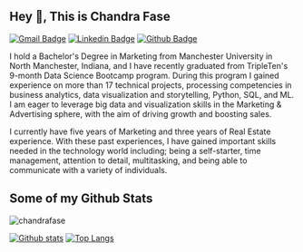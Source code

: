 ## Hey 👋, This is Chandra Fase
[![Gmail Badge](https://img.shields.io/badge/-cfasehomes@gmail.com-c14438?style=flat&logo=Gmail&logoColor=white&link=mailto:cfasehomes@gmail.com)](mailto:cfasehomes@gmail.com) 
[![Linkedin Badge](https://img.shields.io/badge/-www.linkedin.com/in/chandrafase-0072b1?style=flat&logo=Linkedin&logoColor=white&link=https://www.linkedin.com/in/www.linkedin.com/in/chandrafase/)](https://www.linkedin.com/in/www.linkedin.com/in/chandrafase/) [![Github Badge](https://img.shields.io/badge/-chandrafase-grey?style=flat&logo=github&logoColor=white&link=https://github.com/chandrafase/)](https://www.github.com/chandrafase/) <p align='left'>I hold a Bachelor's Degree in Marketing from Manchester University in North Manchester, Indiana, and I have recently graduated from TripleTen's 9-month Data Science Bootcamp program. During this program I gained experience on more than 17 technical projects, processing competencies in business analytics, data visualization and storytelling, Python, SQL, and ML. I am eager to leverage big data and visualization skills in the Marketing & Advertising sphere, with the aim of driving growth and boosting sales.

I currently have five years of Marketing and three years of Real Estate experience. With these past experiences, I have gained important skills needed in the technology world including; being a self-starter, time management, attention to detail, multitasking, and being able to communicate with a variety of individuals.</p>
## Some of my Github Stats
<p align=left> <img src=https://komarev.com/ghpvc/?username=chandrafase alt=chandrafase /> </p>

[![Github stats](https://github-readme-stats.vercel.app/api?username=chandrafase&show_icons=true&include_all_commits=true)](https://github.com/chandrafase/github-readme-stats)
[![Top Langs](https://github-readme-stats.vercel.app/api/top-langs/?username=chandrafase&layout=compact)](https://github.com/chandrafase/github-readme-stats)
